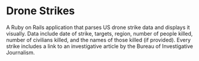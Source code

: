 # Drone Strikes

A Ruby on Rails application that parses US drone strike data and displays it visually. Data include date of strike, targets, region, number of people killed, number of civilians killed, and the names of those killed (if provided). Every strike includes a link to an investigative article by the Bureau of Investigative Journalism. 
